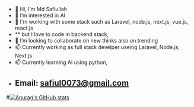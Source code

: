 - 👋 Hi, I’m Md Safiullah
- 👀 I’m interested in AI
- 🌱 I'm working with some stack such as Laravel, node.js, next.js, vue.js, react.js
-  ** but I love to code in backend stack,    
- 💞️ I’m looking to collaborate on new thinks also on trending 
- 📫 Currently working as full stack develper useing Laravel, Node.js, Next.js
- 📫 Currently learning AI using python, 
- ## Email: safiul0073@gmail.com

#[![Anurag's GitHub stats](https://github-readme-stats.vercel.app/api?username=safiul0073)](https://github.com/anuraghazra/github-readme-stats)


